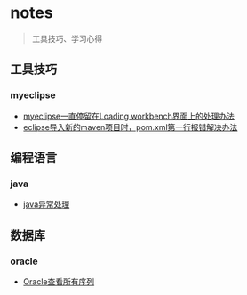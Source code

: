 # notes
> 工具技巧、学习心得

## 工具技巧

### myeclipse

* [myeclipse一直停留在Loading workbench界面上的处理办法](https://github.com/mHeartbeats/notes/issues/1)
* [eclipse导入新的maven项目时，pom.xml第一行报错解决办法](https://github.com/mHeartbeats/notes/issues/6)

## 编程语言

### java

* [java异常处理](https://github.com/mHeartbeats/notes/issues/2)

## 数据库

### oracle

* [Oracle查看所有序列](https://github.com/mHeartbeats/notes/issues/3)
